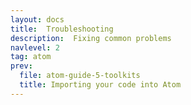 ```yaml
---
layout: docs
title:  Troubleshooting
description:  Fixing common problems
navlevel: 2
tag: atom
prev:
  file: atom-guide-5-toolkits
  title: Importing your code into Atom
---
```

